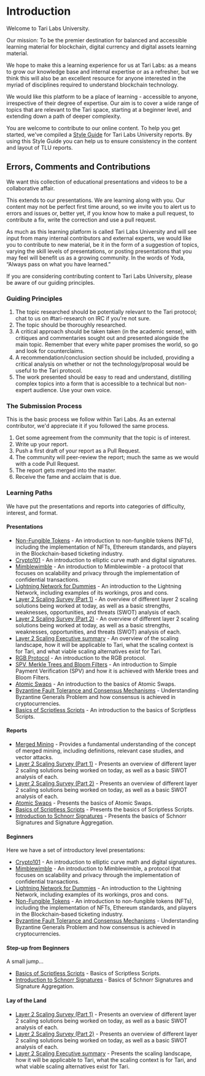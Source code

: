 # Introduction 

Welcome to Tari Labs University.

Our mission: To be the premier destination for balanced and accessible learning material for blockchain, digital currency and digital assets learning material.

We hope to make this a learning experience for us at Tari Labs: as a means to grow our knowledge base and internal expertise or as a refresher, but we think this will also be an excellent resource for anyone interested in the myriad of disciplines required to understand blockchain technology.  

We would like this platform to be a place of learning - accessible to anyone, irrespective of their degree of expertise. Our aim is to cover a wide range of topics that are relevant to the Tari space, starting at a beginner level, and extending down a path of deeper complexity. 

You are welcome to contribute to our online content. To help you get started, we've compiled a [Style Guide](../preface/style-guide.md) for Tari Labs University reports. By using this Style Guide you can help us to ensure consistency in the content and layout of TLU reports.

## Errors, Comments and Contributions 

We want this collection of educational presentations and videos to be a collaborative affair.

This extends to our presentations. We are learning along with you. Our content may not be perfect first time around, so we invite you to alert us to errors and issues or, better yet, if you know how to make a pull request, to contribute a fix, write the correction and use a pull request.

As much as this learning platform is called Tari Labs University and will see input from many internal contributors and external experts, we would like you to contribute to new material, be it in the form of a suggestion of topics, varying the skill levels of presentations, or posting presentations that you may feel will benefit us as a growing community. In the words of Yoda, “Always pass on what you have learned.”  

If you are considering contributing content to Tari Labs University, please be aware of our guiding principles.

### Guiding Principles

1. The topic researched should be potentially relevant to the Tari protocol; chat to us on #tari-research on IRC if you're not sure.
2. The topic should be thoroughly researched.
3. A critical approach should be taken taken (in the academic sense), with critiques and commentaries sought out and presented alongside the main topic. Remember that every white paper promises the world, so go and look for counterclaims.
4. A recommendation/conclusion section should be included, providing a critical analysis on whether or not the technology/proposal would be useful to the Tari protocol.
5. The work presented should be easy to read and understand, distilling complex topics into a form that is accessible to a technical but non-expert audience. Use your own voice.

### The Submission Process 

This is the basic process we follow within Tari Labs. As an external contributor, we'd appreciate it if you followed the same process.

1. Get some agreement from the community that the topic is of interest.
2. Write up your report.
3. Push a first draft of your report as a Pull Request.
4. The community will peer-review the report; much the same as we would with a code Pull Request. 
5. The report gets merged into the master. 
6. Receive the fame and acclaim that is due.

### Learning Paths

We have put the presentations and reports into categories of difficulty, interest, and format.

#### Presentations

- [Non-Fungible Tokens](https://gitpitch.com/tari-labs/tari-university/master?p=/src/digital-assets/nft-landscape-1#/) - An introduction to non-fungible tokens (NFTs), including the implementation of NFTs, Ethereum standards, and players in the Blockchain-based ticketing industry.
- [Crypto101](https://gitpitch.com/tari-labs/tari-university/master?p=/src/cryptography/crypto-1#/) - An introduction to elliptic curve math and digital signatures.
- [Mimblewimble](https://gitpitch.com/tari-labs/tari-university/master?p=/src/protocols/mimblewimble-1#/) - An introduction to Mimblewimble - a protocol that focuses on scalability and privacy through the implementation of confidential transactions.
- [Lightning Network for Dummies](https://gitpitch.com/tari-labs/tari-university/master?p=/src/protocols/lightning-network-for-dummies#/) - An introduction to the Lightning Network, including examples of its workings, pros and cons.
- [Layer 2 Scaling Survey (Part 1)](https://gitpitch.com/tari-labs/tari-university/master?p=/src/layer2scaling/layer2scaling-landscape#/) - An overview of different layer 2 scaling solutions being worked at today, as  well as a basic strengths, weaknesses, opportunities, and threats (SWOT) analysis of each.
- [Layer 2 Scaling Survey (Part 2)](https://gitpitch.com/tari-labs/tari-university/master?p=/src/layer2scaling/more-landscape#/) - An overview of different layer 2 scaling solutions being worked at today, as  well as a basic strengths, weaknesses, opportunities, and threats (SWOT) analysis of each.
- [Layer 2 Scaling Executive summary](https://gitpitch.com/tari-labs/tari-university/master?p=/src/layer2scaling/executive-summary#/) - An overview of the scaling landscape, how it will be applicable to Tari, what the scaling context is for Tari, and what viable scaling alternatives exist for Tari.
- [RGB Protocol](https://gitpitch.com/tari-labs/tari-university/master?p=/src/protocols/rgb-introduction#/) - An introduction to the RGB protocol.
- [SPV, Merkle Trees and Bloom Filters](https://gitpitch.com/tari-labs/tari-university/master?p=/src/protocols/merkle-trees-and-spv-1#/) - An introduction to Simple Payment Verification (SPV) and how it is achieved with Merkle trees and Bloom Filters.
- [Atomic Swaps](https://gitpitch.com/tari-labs/tari-university/master?p=/src/protocols/atomic-swaps#/) - An introduction to the basics of Atomic Swaps.
- [Byzantine Fault Tolerance and Consensus Mechanisms](https://gitpitch.com/tari-labs/tari-university/master?p=/src/consensus-mechanisms/BFT-consensusmechanisms#/) - Understanding Byzantine Generals Problem and how consensus is achieved in cryptocurrencies.
- [Basics of Scriptless Scripts](https://gitpitch.com/tari-labs/tari-university/master?p=/src/cryptography/scriptless-scripts#/) - An introduction to the basics of Scriptless Scripts.

#### Reports

- [Merged Mining](../merged-mining/merged-mining-scene/MergedMiningIntroduction.md) - Provides a fundamental understanding of the concept of merged mining, including definitions, relevant case studies, and vector attacks.
- [Layer 2 Scaling Survey (Part 1)](../layer2scaling/layer2scaling-landscape/layer2scaling-survey.md) - Presents an overview of different layer 2 scaling solutions being worked on today, as well as a basic SWOT analysis of each.
- [Layer 2 Scaling Survey (Part 2)](../layer2scaling/more-landscape/landscape-update.md) - Presents an overview of different layer 2 scaling solutions being worked on today, as well as a basic SWOT analysis of each.
- [Atomic Swaps](../protocols/atomic-swaps/AtomicSwaps.md) - Presents the basics of Atomic Swaps.
- [Basics of Scriptless Scripts](../cryptography/scriptless-scripts/introduction-to-scriptless-scripts.md) - Presents the basics of Scriptless Scripts. 
- [Introduction to Schnorr Signatures](../cryptography/digital_signatures/introduction_schnorr_signatures.md) - Presents the basics of Schnorr Signatures and Signature Aggregation.

#### Beginners

Here we have a set of introductory level presentations:

- [Crypto101](https://gitpitch.com/tari-labs/tari-university/master?p=/src/cryptography/crypto-1#/) - An introduction to elliptic curve math and digital signatures.
- [Mimblewimble](https://gitpitch.com/tari-labs/tari-university/master?p=/src/protocols/mimblewimble-1#/) - An introduction to Mimblewimble, a protocol that focuses on scalability and privacy through the implementation of confidential transactions.
- [Lightning Network for Dummies](https://gitpitch.com/tari-labs/tari-university/master?p=/src/protocols/lightning-network-for-dummies#/) - An introduction to the Lightning Network, including examples of its workings, pros and cons.
- [Non-Fungible Tokens](https://gitpitch.com/tari-labs/tari-university/master?p=/src/digital-assets/nft-landscape-1#/) - An introduction to non-fungible tokens (NFTs), including the implementation of NFTs, Ethereum standards, and players in the Blockchain-based ticketing industry.
- [Byzantine Fault Tolerance and Consensus Mechanisms](https://gitpitch.com/tari-labs/tari-university/master?p=/src/consensus-mechanisms/BFT-consensusmechanisms#/) - Understanding Byzantine Generals Problem and how consensus is achieved in cryptocurrencies.

#### Step-up from Beginners  

A small jump...

- [Basics of Scriptless Scripts](https://gitpitch.com/tari-labs/tari-university/master?p=/src/cryptography/scriptless-scripts#/) - Basics of Scriptless Scripts.
- [Introduction to Schnorr Signatures](../cryptography/digital_signatures/introduction_schnorr_signatures.md) - Basics of Schnorr Signatures and Signature Aggregation.

#### Lay of the Land   

- [Layer 2 Scaling Survey (Part 1)](https://gitpitch.com/tari-labs/tari-university/master?p=/src/layer2scaling/layer2scaling-landscape#/) - Presents an overview of different layer 2 scaling solutions being worked on today, as well as a basic SWOT analysis of each.
- [Layer 2 Scaling Survey (Part 2)](https://gitpitch.com/tari-labs/tari-university/master?p=/src/layer2scaling/more-landscape#/) - Presents an overview of different layer 2 scaling solutions being worked on today, as   well as a basic SWOT analysis of each.
- [Layer 2 Scaling Executive summary](https://gitpitch.com/tari-labs/tari-university/master?p=/src/layer2scaling/executive-summary#/) - Presents the scaling landscape, how it will be applicable to Tari, what the scaling context is for Tari, and what viable scaling alternatives exist for Tari.

